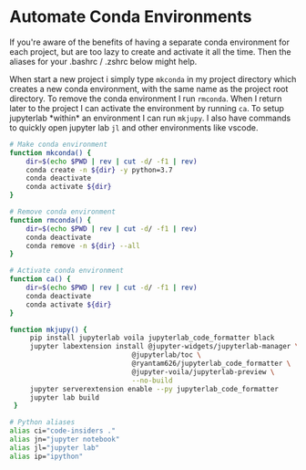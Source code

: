 # Automate Conda Environments

If you're aware of the benefits of having a separate conda environment for each project, but are too lazy to create and activate it all the time. Then the aliases for your .bashrc / .zshrc below might help.

When start a new project i simply type `mkconda` in my project directory which creates a new conda environment, with the same name as the project root directory. To remove the conda environment I run `rmconda`. When I return later to the project I can activate the environment by running `ca`. To setup jupyterlab \*within\* an environment I can run `mkjupy`. I also have commands to quickly open jupyter lab `jl` and other environments like vscode.

```bash
# Make conda environment
function mkconda() {
    dir=$(echo $PWD | rev | cut -d/ -f1 | rev)
    conda create -n ${dir} -y python=3.7
    conda deactivate
    conda activate ${dir}
}

# Remove conda environment
function rmconda() {
    dir=$(echo $PWD | rev | cut -d/ -f1 | rev)
    conda deactivate
    conda remove -n ${dir} --all
}

# Activate conda environment
function ca() {
    dir=$(echo $PWD | rev | cut -d/ -f1 | rev)
    conda deactivate
    conda activate ${dir}
}

function mkjupy() {
     pip install jupyterlab voila jupyterlab_code_formatter black
     jupyter labextension install @jupyter-widgets/jupyterlab-manager \
                              @jupyterlab/toc \
                              @ryantam626/jupyterlab_code_formatter \
                              @jupyter-voila/jupyterlab-preview \
                              --no-build
     jupyter serverextension enable --py jupyterlab_code_formatter
     jupyter lab build
 }

# Python aliases
alias ci="code-insiders ."
alias jn="jupyter notebook"
alias jl="jupyter lab"
alias ip="ipython"
```

